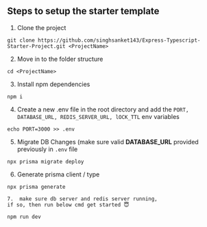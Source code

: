 ## Steps to setup the starter template

1. Clone the project

```
git clone https://github.com/singhsanket143/Express-Typescript-Starter-Project.git <ProjectName>
```

2. Move in to the folder structure

```
cd <ProjectName>
```

3. Install npm dependencies

```
npm i
```

4. Create a new .env file in the root directory
   and add the `PORT, DATABASE_URL, REDIS_SERVER_URL, lOCK_TTL` env variables

```
echo PORT=3000 >> .env
```

5. Migrate DB Changes (make sure valid **DATABASE_URL** provided previously in `.env` file

```
npx prisma migrate deploy
```

6. Generate prisma client / type

```
npx prisma generate
```

    7. 	make sure db server and redis server running,
    if so, then run below cmd get started 😇

```
npm run dev
```

